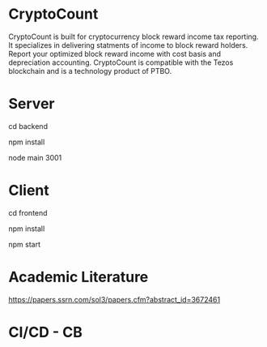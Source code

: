 # CryptoCount
CryptoCount is built for cryptocurrency block reward income tax reporting. It specializes in delivering statments of income to block reward holders. Report your optimized block reward income with cost basis and depreciation accounting. CryptoCount is compatible with the Tezos blockchain and is a technology product of PTBO.

# Server
cd backend

npm install

node main 3001

# Client

cd frontend

npm install 

npm start

# Academic Literature

https://papers.ssrn.com/sol3/papers.cfm?abstract_id=3672461

# CI/CD - CB
